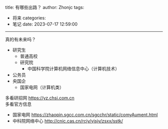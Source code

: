 title: 有哪些出路？
author: Zhonjc
tags:
  - 将来
categories:
  - 笔记
date: 2023-07-17 12:59:00
---
真的有未来吗？
<!--more-->
- 研究生 
	- 普通高校  
    - 研究院
    	- 中国科学院计算机网络信息中心（计算机技术）
- 公务员
- 央国企
	- 国家电网（计算机类）

多看研招网 https://yz.chsi.com.cn  
多看官方信息 
- 国家电网 https://zhaopin.sgcc.com.cn/sgcchr/static/comyAument.html
- 中科院网络中心 http://cnic.cas.cn/rcjy/yjsjy/zsxx/sstk/